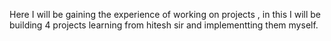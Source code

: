 Here I will be gaining the experience of working on projects , in this I will be building 4 projects learning from hitesh sir and implementting them myself.
